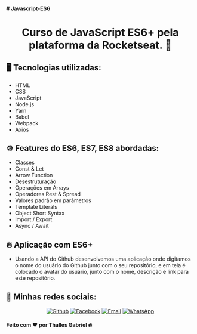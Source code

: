<h4># Javascript-ES6</h4>

<h1 align="center">
 Curso de JavaScript ES6+ pela plataforma da Rocketseat. 🚀
</h1>

<h2>🖥 Tecnologias utilizadas:</h2>

- HTML
- CSS
- JavaScript
- Node.js
- Yarn
- Babel
- Webpack
- Axios

<h2>⚙ Features do ES6, ES7, ES8 abordadas:</h2>

- Classes
- Const & Let
- Arrow Function
- Desestruturação
- Operações em Arrays
- Operadores Rest & Spread
- Valores padrão em parâmetros
- Template Literals
- Object Short Syntax
- Import / Export
- Async / Await

<h2>🔥 Aplicação com ES6+</h2>

- Usando a API do Github desenvolvemos uma aplicação onde digitamos o nome do usuário do Github junto com o seu repositório, e em tela
é colocado o avatar do usuário, junto com o nome, descrição e link para este repositório.


<h2>📱 Minhas redes sociais:</h2>

<p align="center">
   <a href="https://github.com/thallesyasmim" target="_blank" >
    <img alt="Github" src="https://img.shields.io/badge/Github--%23F8952D?style=social&logo=github"></a>
    
      
  <a href="https://www.facebook.com/thalles.gabriel.1690" target="_blank" >
    <img alt="Facebook" src="https://img.shields.io/badge/Facebook--%23F8952D?style=social&logo=facebook"></a>
    
    
  <a href="mailto:ithallesgabriel1307@gmail.com" target="_blank" >
    <img alt="Email" src="https://img.shields.io/badge/Email--%23F8952D?style=social&logo=gmail"></a> 
  
  <a href="https://api.whatsapp.com/send?phone=5511989352938" target="_blank" >
    <img alt="WhatsApp" src="https://img.shields.io/badge/Whatsapp--%23F8952D?style=social&logo=whatsapp"></a>
 </p>


<h4>Feito com ❤ por Thalles Gabriel 🔥</h4>
